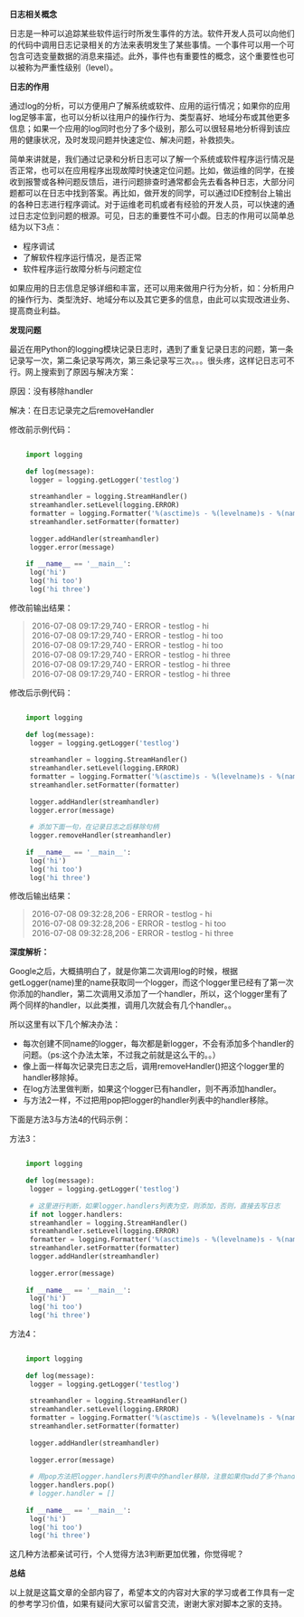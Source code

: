**日志相关概念**  

日志是一种可以追踪某些软件运行时所发生事件的方法。软件开发人员可以向他们的代码中调用日志记录相关的方法来表明发生了某些事情。一个事件可以用一个可包含可选变量数据的消息来描述。此外，事件也有重要性的概念，这个重要性也可以被称为严重性级别（level）。

**日志的作用**

通过log的分析，可以方便用户了解系统或软件、应用的运行情况；如果你的应用log足够丰富，也可以分析以往用户的操作行为、类型喜好、地域分布或其他更多信息；如果一个应用的log同时也分了多个级别，那么可以很轻易地分析得到该应用的健康状况，及时发现问题并快速定位、解决问题，补救损失。  

简单来讲就是，我们通过记录和分析日志可以了解一个系统或软件程序运行情况是否正常，也可以在应用程序出现故障时快速定位问题。比如，做运维的同学，在接收到报警或各种问题反馈后，进行问题排查时通常都会先去看各种日志，大部分问题都可以在日志中找到答案。再比如，做开发的同学，可以通过IDE控制台上输出的各种日志进行程序调试。对于运维老司机或者有经验的开发人员，可以快速的通过日志定位到问题的根源。可见，日志的重要性不可小觑。日志的作用可以简单总结为以下3点：

  * 程序调试 
  * 了解软件程序运行情况，是否正常 
  * 软件程序运行故障分析与问题定位   

如果应用的日志信息足够详细和丰富，还可以用来做用户行为分析，如：分析用户的操作行为、类型洗好、地域分布以及其它更多的信息，由此可以实现改进业务、提高商业利益。

**发现问题**

最近在用Python的logging模块记录日志时，遇到了重复记录日志的问题，第一条记录写一次，第二条记录写两次，第三条记录写三次。。。很头疼，这样记日志可不行。网上搜索到了原因与解决方案：

原因：没有移除handler  

解决：在日志记录完之后removeHandler

修改前示例代码：

```python

    import logging
    
    def log(message):
     logger = logging.getLogger('testlog')
    
     streamhandler = logging.StreamHandler()
     streamhandler.setLevel(logging.ERROR)
     formatter = logging.Formatter('%(asctime)s - %(levelname)s - %(name)s - %(message)s')
     streamhandler.setFormatter(formatter)
    
     logger.addHandler(streamhandler)
     logger.error(message)
    
    if __name__ == '__main__':
     log('hi')
     log('hi too')
     log('hi three')
```

修改前输出结果：

> 2016-07-08 09:17:29,740 - ERROR - testlog - hi  
>  2016-07-08 09:17:29,740 - ERROR - testlog - hi too  
>  2016-07-08 09:17:29,740 - ERROR - testlog - hi too  
>  2016-07-08 09:17:29,740 - ERROR - testlog - hi three  
>  2016-07-08 09:17:29,740 - ERROR - testlog - hi three  
>  2016-07-08 09:17:29,740 - ERROR - testlog - hi three  
>

修改后示例代码：

```python

    import logging
    
    def log(message):
     logger = logging.getLogger('testlog')
    
     streamhandler = logging.StreamHandler()
     streamhandler.setLevel(logging.ERROR)
     formatter = logging.Formatter('%(asctime)s - %(levelname)s - %(name)s - %(message)s')
     streamhandler.setFormatter(formatter)
    
     logger.addHandler(streamhandler)
     logger.error(message)
    
     # 添加下面一句，在记录日志之后移除句柄
     logger.removeHandler(streamhandler)
    
    if __name__ == '__main__':
     log('hi')
     log('hi too')
     log('hi three')
```

修改后输出结果：

> 2016-07-08 09:32:28,206 - ERROR - testlog - hi  
>  2016-07-08 09:32:28,206 - ERROR - testlog - hi too  
>  2016-07-08 09:32:28,206 - ERROR - testlog - hi three  
>

**深度解析：**

Google之后，大概搞明白了，就是你第二次调用log的时候，根据getLogger(name)里的name获取同一个logger，而这个logger里已经有了第一次你添加的handler，第二次调用又添加了一个handler，所以，这个logger里有了两个同样的handler，以此类推，调用几次就会有几个handler。。

所以这里有以下几个解决办法：

  * 每次创建不同name的logger，每次都是新logger，不会有添加多个handler的问题。（ps:这个办法太笨，不过我之前就是这么干的。。） 
  * 像上面一样每次记录完日志之后，调用removeHandler()把这个logger里的handler移除掉。 
  * 在log方法里做判断，如果这个logger已有handler，则不再添加handler。 
  * 与方法2一样，不过把用pop把logger的handler列表中的handler移除。 

下面是方法3与方法4的代码示例：

方法3：

```python

    import logging
    
    def log(message):
     logger = logging.getLogger('testlog')
    
     # 这里进行判断，如果logger.handlers列表为空，则添加，否则，直接去写日志
     if not logger.handlers:
     streamhandler = logging.StreamHandler()
     streamhandler.setLevel(logging.ERROR)
     formatter = logging.Formatter('%(asctime)s - %(levelname)s - %(name)s - %(message)s')
     streamhandler.setFormatter(formatter)
     logger.addHandler(streamhandler)
    
     logger.error(message)
    
    if __name__ == '__main__':
     log('hi')
     log('hi too')
     log('hi three')
```

方法4：

```python

    import logging
    
    def log(message):
     logger = logging.getLogger('testlog')
    
     streamhandler = logging.StreamHandler()
     streamhandler.setLevel(logging.ERROR)
     formatter = logging.Formatter('%(asctime)s - %(levelname)s - %(name)s - %(message)s')
     streamhandler.setFormatter(formatter)
    
     logger.addHandler(streamhandler)
    
     logger.error(message)
    
     # 用pop方法把logger.handlers列表中的handler移除，注意如果你add了多个handler，这里需多次pop，或者可以直接为handlers列表赋空值
     logger.handlers.pop()
     # logger.handler = []
    
    if __name__ == '__main__':
     log('hi')
     log('hi too')
     log('hi three')
```

这几种方法都亲试可行，个人觉得方法3判断更加优雅，你觉得呢？

**总结**

以上就是这篇文章的全部内容了，希望本文的内容对大家的学习或者工作具有一定的参考学习价值，如果有疑问大家可以留言交流，谢谢大家对脚本之家的支持。


